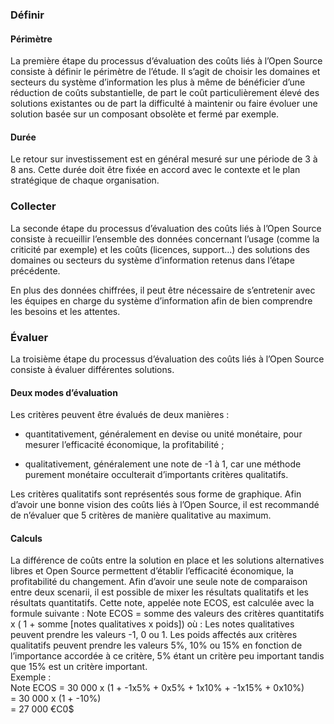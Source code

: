 ###  Définir

####  Périmètre
La première étape du processus d’évaluation des coûts liés à l’Open Source consiste à définir le périmètre de l’étude.
Il s’agit de choisir les domaines et secteurs du système d’information les plus à même de bénéficier d’une réduction de coûts substantielle, de part le coût particulièrement élevé des solutions existantes ou de part la difficulté à maintenir ou faire évoluer une solution basée sur un composant obsolète et fermé par exemple.

####  Durée
Le retour sur investissement est en général mesuré sur une période de 3 à 8 ans. Cette durée doit être fixée en accord avec le contexte et le plan stratégique de chaque organisation. 

###  Collecter
La seconde étape du processus d’évaluation des coûts liés à l’Open Source consiste à recueillir l’ensemble des données concernant l’usage (comme la criticité par exemple) et les coûts (licences, support...) des solutions des domaines ou secteurs du système d’information retenus dans l’étape précédente.

En plus des données chiffrées, il peut être nécessaire de s’entretenir avec les équipes en charge du système d’information afin de bien comprendre les besoins et les attentes.

###  Évaluer
La troisième étape du processus d’évaluation des coûts liés à l’Open Source consiste à évaluer différentes solutions.

####  Deux modes d’évaluation
Les critères peuvent être évalués de deux manières :

* quantitativement, généralement en devise ou unité monétaire, pour mesurer l’efficacité économique, la profitabilité ;

* qualitativement, généralement une note de -1 à 1, car une méthode purement monétaire occulterait d’importants critères qualitatifs.

Les critères qualitatifs sont représentés sous forme de graphique.
Afin d’avoir une bonne vision des coûts liés à l’Open Source, il est recommandé de n’évaluer que 5 critères de manière qualitative au maximum.

####  Calculs
La différence de coûts entre la solution en place et les solutions alternatives libres et Open Source permettent d’établir l’efficacité économique, la profitabilité du changement.
Afin d’avoir une seule note de comparaison entre deux scenarii, il est possible de mixer les résultats qualitatifs et les résultats quantitatifs. Cette note, appelée note ECOS, est calculée avec la formule suivante :
Note ECOS	= somme des valeurs des critères quantitatifs
		   x ( 1 + somme [notes qualitatives x poids])
où :
Les notes qualitatives peuvent prendre les valeurs -1, 0 ou 1.
Les poids affectés aux critères qualitatifs peuvent prendre les valeurs 5%, 10% ou 15% en fonction de l’importance accordée à ce critère, 5% étant un critère peu important tandis que 15% est un critère important.  
Exemple :  
Note ECOS	= 30 000 x (1 + -1x5% + 0x5% + 1x10% + -1x15% + 0x10%)  
		= 30 000 x (1 + -10%)  
		= 27 000 €C0$  
